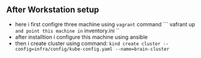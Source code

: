 ## After Workstation setup
* here i first configre three machine using `` vagrant `` command ``` vafrant up `` and point this machine in `` inventory.ini ``
* after installtion i configure this machine using ansible
* then i create cluster using command: ``` kind create cluster --config=infra/config/kube-config.yaml --name=brain-cluster ```
